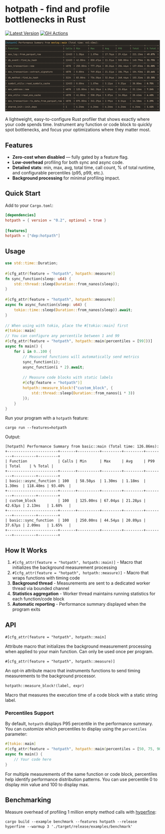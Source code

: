 # hotpath - find and profile bottlenecks in Rust
[![Latest Version](https://img.shields.io/crates/v/hotpath.svg)](https://crates.io/crates/hotpath) [![GH Actions](https://github.com/pawurb/hotpath/actions/workflows/ci.yml/badge.svg)](https://github.com/pawurb/hotpath/actions)

![Report](hotpath-report2.png)

A lightweight, easy-to-configure Rust profiler that shows exactly where your code spends time. Instrument any function or code block to quickly spot bottlenecks, and focus your optimizations where they matter most.

## Features

- **Zero-cost when disabled** — fully gated by a feature flag.
- **Low-overhead** profiling for both sync and async code.
- **Detailed stats**: min, max, avg, total time, call count, % of total runtime, and configurable percentiles (p95, p99, etc.).
- **Background processing** for minimal profiling impact.

## Quick Start

Add to your `Cargo.toml`:

```toml
[dependencies]
hotpath = { version = "0.2", optional = true }

[features]
hotpath = ["dep:hotpath"]
```

## Usage

```rust
use std::time::Duration;

#[cfg_attr(feature = "hotpath", hotpath::measure)]
fn sync_function(sleep: u64) {
    std::thread::sleep(Duration::from_nanos(sleep));
}

#[cfg_attr(feature = "hotpath", hotpath::measure)]
async fn async_function(sleep: u64) {
    tokio::time::sleep(Duration::from_nanos(sleep)).await;
}

// When using with tokio, place the #[tokio::main] first
#[tokio::main]
// You can configure any percentile between 1 and 99
#[cfg_attr(feature = "hotpath", hotpath::main(percentiles = [99]))]
async fn main() {
    for i in 0..100 {
        // Measured functions will automatically send metrics
        sync_function(i);
        async_function(i * 2).await;

        // Measure code blocks with static labels
        #[cfg(feature = "hotpath")]
        hotpath::measure_block!("custom_block", {
            std::thread::sleep(Duration::from_nanos(i * 3))
        });
    }
}
```

Run your program with a `hotpath` feature:

```
cargo run --features=hotpath
```

Output:
```
[hotpath] Performance Summary from basic::main (Total time: 126.86ms):
+-----------------------+-------+----------+---------+---------+---------+----------+---------+
| Function              | Calls | Min      | Max     | Avg     | P99     | Total    | % Total |
+-----------------------+-------+----------+---------+---------+---------+----------+---------+
| basic::async_function | 100   | 58.50µs  | 1.30ms  | 1.18ms  | 1.30ms  | 118.48ms | 93.40%  |
+-----------------------+-------+----------+---------+---------+---------+----------+---------+
| custom_block          | 100   | 125.00ns | 67.04µs | 21.28µs | 42.63µs | 2.13ms   | 1.68%   |
+-----------------------+-------+----------+---------+---------+---------+----------+---------+
| basic::sync_function  | 100   | 250.00ns | 44.54µs | 20.89µs | 37.67µs | 2.09ms   | 1.65%   |
+-----------------------+-------+----------+---------+---------+---------+----------+---------+
```

## How It Works

1. `#[cfg_attr(feature = "hotpath", hotpath::main)]` - Macro that initializes the background measurement processing
2. `#[cfg_attr(feature = "hotpath", hotpath::measure)]` - Macro that wraps functions with timing code
3. **Background thread** - Measurements are sent to a dedicated worker thread via bounded channel
4. **Statistics aggregation** - Worker thread maintains running statistics for each function/code block
5. **Automatic reporting** - Performance summary displayed when the program exits

## API

`#[cfg_attr(feature = "hotpath", hotpath::main]`

Attribute macro that initializes the background measurement processing when applied to your main function. Can only be used once per program. 

`#[cfg_attr(feature = "hotpath", hotpath::measure)]`

An opt-in attribute macro that instruments functions to send timing measurements to the background processor.

`hotpath::measure_block!(label, expr)`

Macro that measures the execution time of a code block with a static string label.

### Percentiles Support

By default, `hotpath` displays P95 percentile in the performance summary. You can customize which percentiles to display using the `percentiles` parameter:

```rust
#[tokio::main]
#[cfg_attr(feature = "hotpath", hotpath::main(percentiles = [50, 75, 90, 95, 99]))]
async fn main() {
    // Your code here
}
```

For multiple measurements of the same function or code block, percentiles help identify performance distribution patterns. You can use percentile 0 to display min value and 100 to display max.

## Benchmarking

Measure overhead of profiling 1 million empty method calls with [hyperfine](https://github.com/sharkdp/hyperfine):

```
cargo build --example benchmark --features hotpath --release
hyperfine --warmup 3 './target/release/examples/benchmark'
```
